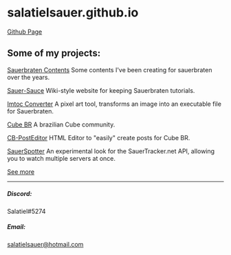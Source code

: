 # salatielsauer.github.io
[Github Page](https://github.com/SalatielSauer/)

## Some of my projects:
[Sauerbraten Contents](https://github.com/SalatielSauer/Sauerbraten-Content)
Some contents I've been creating for sauerbraten over the years.

[Sauer-Sauce](https://sauer-sauce.github.io)
Wiki-style website for keeping Sauerbraten tutorials.

[Imtoc Converter](https://salatielsauer.github.io/IMTOC-Converter/)
A pixel art tool, transforms an image into an executable file for Sauerbraten.

[Cube BR](http://www.cubebr.com/)
A brazilian Cube community.

[CB-PostEditor](https://salatielsauer.github.io/CB-PostEditor/)
HTML Editor to "easily" create posts for Cube BR.

[SauerSpotter](https://salatielsauer.github.io/SauerSpotter/)
An experimental look for the SauerTracker.net API, allowing you to watch multiple servers at once.

[See more](https://github.com/SalatielSauer?tab=repositories)
<hr>

##### Discord:
Salatiel#5274
##### Email:
salatielsauer@hotmail.com
